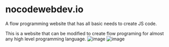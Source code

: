# nocodewebdev.io
A flow programming website that has all basic needs to create JS code.

This is a website that can be modified to create flow programing for almost any high level programming language.
![image](https://user-images.githubusercontent.com/69449240/197653727-309b7385-a2fa-438e-8e30-f260ba790216.png)
![image](https://user-images.githubusercontent.com/69449240/197653747-2a86ac72-1781-4c19-8bb8-8b862dfb3e72.png)
